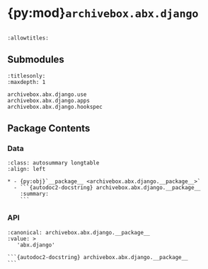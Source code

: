 # {py:mod}`archivebox.abx.django`

```{py:module} archivebox.abx.django
```

```{autodoc2-docstring} archivebox.abx.django
:allowtitles:
```

## Submodules

```{toctree}
:titlesonly:
:maxdepth: 1

archivebox.abx.django.use
archivebox.abx.django.apps
archivebox.abx.django.hookspec
```

## Package Contents

### Data

````{list-table}
:class: autosummary longtable
:align: left

* - {py:obj}`__package__ <archivebox.abx.django.__package__>`
  - ```{autodoc2-docstring} archivebox.abx.django.__package__
    :summary:
    ```
````

### API

````{py:data} __package__
:canonical: archivebox.abx.django.__package__
:value: >
   'abx.django'

```{autodoc2-docstring} archivebox.abx.django.__package__
```

````
